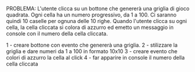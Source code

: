 PROBLEMA: L'utente clicca su un bottone che genererà una griglia di gioco quadrata.
Ogni cella ha un numero progressivo, da 1 a 100. Ci saranno quindi 10 caselle per ognuna delle 10 righe. Quando l'utente clicca su ogni cella, la cella cliccata si colora di azzurro ed emetto un messaggio in console con il numero della cella cliccata.

1 - creare bottone con evento che genererà una griglia.
2 - stilizzare la griglia e dare numeri da 1 a 100 in formato 10x10
3 - creare evento che colori di azzurro la cella al click
4 - far apparire in console il numero della cella cliccata